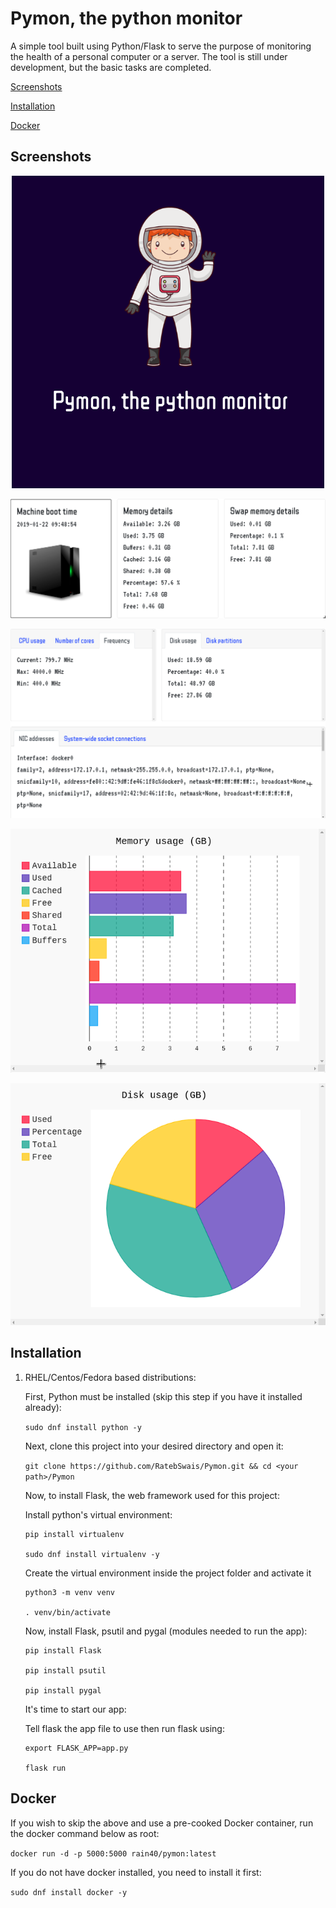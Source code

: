 # Pymon, the python monitor
A simple tool built using Python/Flask to serve the purpose of monitoring the health of a personal computer or a server. 
The tool is still under development, but the basic tasks are completed. 

[Screenshots](#Screenshots)

[Installation](#Installation)

[Docker](#Docker)

## Screenshots
<p align="center">
<img width="500" height="500" src="doc-images/logo.png">
</p>

<p align="center">
<img src="doc-images/memo.png">
</p>

<p align="center">
<img src="doc-images/f.png">
</p>

<p align="center">
<img src="doc-images/mem.png">
</p>

<p align="center">
<img src="doc-images/dsk.png">
</p>

## Installation
1. RHEL/Centos/Fedora based distributions:

   First, Python must be installed (skip this step if you have it installed already):
  
   `sudo dnf install python -y`
   
   Next, clone this project into your desired directory and open it:
   
   `git clone https://github.com/RatebSwais/Pymon.git && cd <your path>/Pymon`
 
   Now, to install Flask, the web framework used for this project:
   
   Install python's virtual environment:
   ```
   pip install virtualenv
   
   sudo dnf install virtualenv -y
   ```
   Create the virtual environment inside the project folder and activate it 
   ```
   python3 -m venv venv
      
   . venv/bin/activate
   ```
   
   Now, install Flask, psutil and pygal (modules needed to run the app):
   
   ```
   pip install Flask
   
   pip install psutil
   
   pip install pygal
   ```
   
   
   It's time to start our app:
   
   Tell flask the app file to use then run flask using:
   ```
   export FLASK_APP=app.py
   
   flask run
   ```
   
## Docker

   If you wish to skip the above and use a pre-cooked Docker container, run the docker command below as root:
   
   `docker run -d -p 5000:5000 rain40/pymon:latest`
   
   If you do not have docker installed, you need to install it first:
   
   `sudo dnf install docker -y`
   
   
   
   
   
